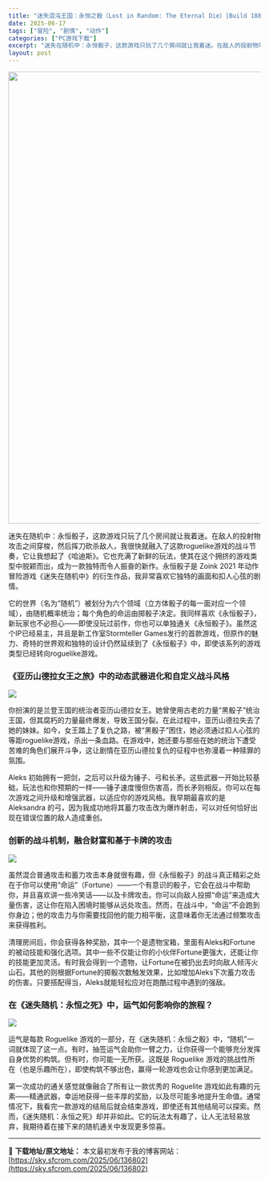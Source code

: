```yaml
---
title: "迷失混沌王国：永恒之骰（Lost in Random: The Eternal Die）|Build 18840901|PC中文"
date: 2025-06-17
tags: ["冒险", "剧情", "动作"]
categories: ["PC游戏下载"]
excerpt: "迷失在随机中：永恒骰子，这款游戏只玩了几个房间就让我着迷。在敌人的投射物攻击之间穿梭，然后挥刀砍杀敌人，我很快就融入了这款roguelike游戏的战斗节奏，它让我想起了《哈迪斯》。它也充满了新鲜的玩法，使其在这个拥挤的游戏类型中脱颖而出，成为一款独特而令人振奋的新作。永恒骰子是 Zoink 2021&hellip;"
layout: post
---
```


<img class="aligncenter size-full wp-image-136803" src="https://sky.sfcrom.com/wp-content/uploads/2025/06/2025061714181520.webp" alt="" width="600" height="900" />

<span>迷失在随机中：永恒骰子，这款游戏只玩了几个房间就让我着迷。在敌人的投射物攻击之间穿梭，然后挥刀砍杀敌人，我很快就融入了这款roguelike游戏的战斗节奏，它让我想起了《哈迪斯》。它也充满了新鲜的玩法，使其在这个拥挤的游戏类型中脱颖而出，成为一款独特而令人振奋的新作。永恒骰子是 Zoink 2021 年动作冒险游戏《迷失在随机中》的衍生作品，我非常喜欢它独特的画面和扣人心弦的剧情。</span>

<span>它的世界（名为“随机”）被划分为六个领域（立方体骰子的每一面对应一个领域），由随机概率统治；每个角色的命运由掷骰子决定。我同样喜欢《永恒骰子》，新玩家也不必担心——即使没玩过前作，你也可以单独通关《永恒骰子》。虽然这个IP已经易主，并且是新工作室Stormteller Games发行的首款游戏，但原作的魅力、奇特的世界观和独特的设计仍然延续到了《永恒骰子》中，即使该系列的游戏类型已经转向roguelike游戏。</span>
<h3><span>《亚历山德拉女王之旅》中的动态武器进化和自定义战斗风格</span></h3>
<img src="https://shared.akamai.steamstatic.com/store_item_assets/steam/apps/2564520/c8b8650102816562582d7e38a7fa231f7f719b25/ss_c8b8650102816562582d7e38a7fa231f7f719b25.1920x1080.jpg?t=1750090224" />

<span>你扮演的是兰登王国的统治者亚历山德拉女王。她曾使用古老的力量“黑骰子”统治王国，但其腐朽的力量最终爆发，导致王国分裂。在此过程中，亚历山德拉失去了她的妹妹。如今，女王踏上了复仇之路，被“黑骰子”困住，她必须通过扣人心弦的等距roguelike游戏，杀出一条血路。在游戏中，她还要与那些在她的统治下遭受苦难的角色们展开斗争，这让剧情在亚历山德拉复仇的征程中也弥漫着一种赎罪的氛围。</span>

<span>Aleks 初始拥有一把剑，之后可以升级为锤子、弓和长矛。这些武器一开始比较基础，玩法也和你预期的一样——锤子速度慢但伤害高，而长矛则相反。你可以在每次游戏之间升级和增强武器，以适应你的游戏风格。我早期最喜欢的是 Aleksandra 的弓，因为我成功地将其蓄力攻击改为爆炸射击，可以对任何恰好出现在错误位置的敌人造成重创。</span>
<h3><span>创新的战斗机制，融合财富和基于卡牌的攻击</span></h3>
<img src="https://shared.akamai.steamstatic.com/store_item_assets/steam/apps/2564520/cca96b8b8ba9ef06a9c6f4272d41564ca30b77f0/ss_cca96b8b8ba9ef06a9c6f4272d41564ca30b77f0.1920x1080.jpg?t=1750090224" />

<span>虽然混合普通攻击和蓄力攻击本身就很有趣，但《永恒骰子》的战斗真正精彩之处在于你可以使用“命运”（Fortune）——一个有意识的骰子，它会在战斗中帮助你，并且喜欢讲一些冷笑话——以及卡牌攻击。你可以向敌人投掷“命运”来造成大量伤害，这让你在陷入困境时能够从远处攻击。然而，在战斗中，“命运”不会跑到你身边；他的攻击力与你需要找回他的能力相平衡，这意味着你无法通过频繁攻击来获得胜利。</span>

<span>清理房间后，你会获得各种奖励，其中一个是遗物宝箱，里面有Aleks和Fortune的被动技能和强化选项。其中一些不仅能让你的小伙伴Fortune更强大，还能让你的技能更加灵活。有时我会得到一个遗物，让Fortune在被扔出去时向敌人倾泻火山石。其他的则根据Fortune的掷骰次数触发效果，比如增加Aleks下次蓄力攻击的伤害。只要搭配得当，Aleks就能轻松应对在跑酷过程中遇到的强敌。</span>
<h3><span>在《迷失随机：永恒之死》中，运气如何影响你的旅程？</span></h3>
<img src="https://shared.akamai.steamstatic.com/store_item_assets/steam/apps/2564520/80785f1dd35962eb3f7a7aec9f9e960c4dbd43a1/ss_80785f1dd35962eb3f7a7aec9f9e960c4dbd43a1.1920x1080.jpg?t=1750090224" />

<span>运气是每款 Roguelike 游戏的一部分，在《迷失随机：永恒之骰》中，“随机”一词就体现了这一点。有时，抽签运气会助你一臂之力，让你获得一个能够充分发挥自身优势的构筑。但有时，你可能一无所获。这既是 Roguelike 游戏的挑战性所在（也是乐趣所在），即使构筑不够出色，赢得一轮游戏也会让你感到更加满足。</span>

<span>第一次成功的通关感觉就像融合了所有让一款优秀的 Roguelite 游戏如此有趣的元素——精通武器，幸运地获得一些丰厚的奖励，以及尽可能多地提升生命值。通常情况下，我看完一款游戏的结局后就会结束游戏，即使还有其他结局可以探索。然而，《迷失随机：永恒之死》却并非如此。它的玩法太有趣了，让人无法轻易放弃，我期待着在接下来的随机通关中发现更多惊喜。</span>

---
📖 **下载地址/原文地址：** 本文最初发布于我的博客网站：[https://sky.sfcrom.com/2025/06/136802](https://sky.sfcrom.com/2025/06/136802)
